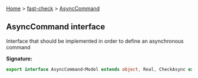 [Home](/) &gt; [fast-check](../fast-check.md) &gt; [AsyncCommand](AsyncCommand.md)

## AsyncCommand interface

Interface that should be implemented in order to define an asynchronous command

<b>Signature:</b>

```typescript
export interface AsyncCommand<Model extends object, Real, CheckAsync extends boolean = false> extends ICommand<Model, Real, Promise<void>, CheckAsync> 
```
